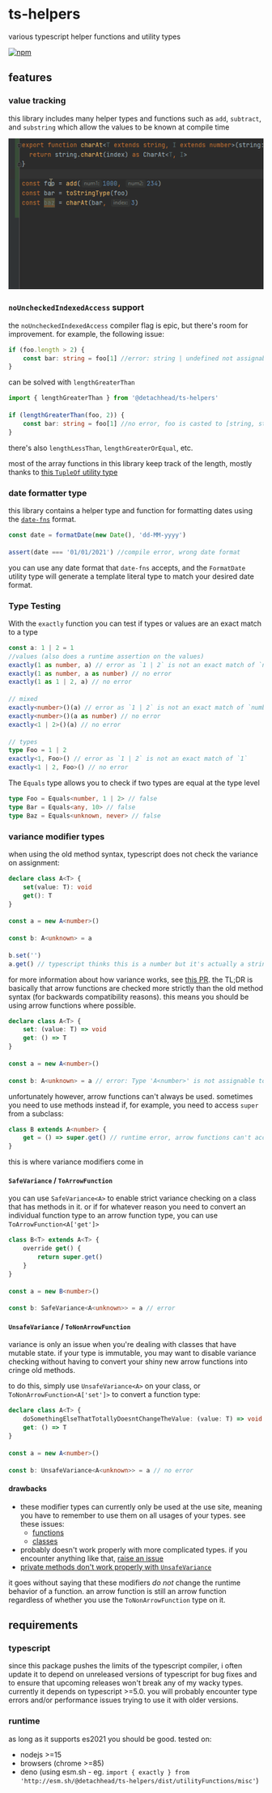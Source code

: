 # ts-helpers

various typescript helper functions and utility types

[![npm](https://img.shields.io/npm/v/@detachhead/ts-helpers)](https://npmjs.org/@detachhead/ts-helpers)

## features

### value tracking

this library includes many helper types and functions such as `add`, `subtract`, and `substring` which allow the values
to be known at compile time

![asdf](./readme%20pics/functions.gif)

### `noUncheckedIndexedAccess` support

the `noUncheckedIndexedAccess` compiler flag is epic, but there's room for improvement. for example, the following
issue:

```ts
if (foo.length > 2) {
    const bar: string = foo[1] //error: string | undefined not assignable to string
}
```

can be solved with `lengthGreaterThan`

```ts
import { lengthGreaterThan } from '@detachhead/ts-helpers'

if (lengthGreaterThan(foo, 2)) {
    const bar: string = foo[1] //no error, foo is casted to [string, string]
}
```

there's also `lengthLessThan`, `lengthGreaterOrEqual`, etc.

most of the array functions in this library keep track of the length, mostly thanks
to [this `TupleOf` utility type](https://github.com/microsoft/TypeScript/issues/26223#issuecomment-674514787)

### date formatter type

this library contains a helper type and function for formatting dates using
the [`date-fns`](https://date-fns.org/v2.21.1/docs/format) format.

```ts
const date = formatDate(new Date(), 'dd-MM-yyyy')

assert(date === '01/01/2021') //compile error, wrong date format
```

you can use any date format that `date-fns` accepts, and the `FormatDate` utility type will generate a template literal
type to match your desired date format.

### Type Testing

With the `exactly` function you can test if types or values are an exact match to a type

```ts
const a: 1 | 2 = 1
//values (also does a runtime assertion on the values)
exactly(1 as number, a) // error as `1 | 2` is not an exact match of `number`
exactly(1 as number, a as number) // no error
exactly(1 as 1 | 2, a) // no error

// mixed
exactly<number>()(a) // error as `1 | 2` is not an exact match of `number`
exactly<number>()(a as number) // no error
exactly<1 | 2>()(a) // no error

// types
type Foo = 1 | 2
exactly<1, Foo>() // error as `1 | 2` is not an exact match of `1`
exactly<1 | 2, Foo>() // no error
```

The `Equals` type allows you to check if two types are equal at the type level

```ts
type Foo = Equals<number, 1 | 2> // false
type Bar = Equals<any, 10> // false
type Baz = Equals<unknown, never> // false
```

### variance modifier types

when using the old method syntax, typescript does not check the variance on assignment:

```ts
declare class A<T> {
    set(value: T): void
    get(): T
}

const a = new A<number>()

const b: A<unknown> = a

b.set('')
a.get() // typescript thinks this is a number but it's actually a string
```

for more information about how variance works, see [this PR](https://github.com/microsoft/TypeScript/pull/18654). the TL;DR is basically that arrow functions are checked more strictly than the old method syntax (for backwards compatibility reasons). this means you should be using arrow functions where possible.

```ts
declare class A<T> {
    set: (value: T) => void
    get: () => T
}

const a = new A<number>()

const b: A<unknown> = a // error: Type 'A<number>' is not assignable to type 'A<unknown>'
```

unfortunately however, arrow functions can't always be used. sometimes you need to use methods instead if, for example, you need to access `super` from a subclass:

```ts
class B extends A<number> {
    get = () => super.get() // runtime error, arrow functions can't access super
}
```

this is where variance modifiers come in

#### `SafeVariance` / `ToArrowFunction`

you can use `SafeVariance<A>` to enable strict variance checking on a class that has methods in it. or if for whatever reason you need to convert an individual function type to an arrow function type, you can use `ToArrowFunction<A['get']>`

```ts
class B<T> extends A<T> {
    override get() {
        return super.get()
    }
}

const a = new B<number>()

const b: SafeVariance<A<unknown>> = a // error
```

#### `UnsafeVariance` / `ToNonArrowFunction`

variance is only an issue when you're dealing with classes that have mutable state. if your type is immutable, you may want to disable variance checking without having to convert your shiny new arrow functions into cringe old methods.

to do this, simply use `UnsafeVariance<A>` on your class, or `ToNonArrowFunction<A['set']>` to convert a function type:

```ts
declare class A<T> {
    doSomethingElseThatTotallyDoesntChangeTheValue: (value: T) => void
    get: () => T
}

const a = new A<number>()

const b: UnsafeVariance<A<unknown>> = a // no error
```

#### drawbacks

-   these modifier types can currently only be used at the use site, meaning you have to remember to use them on all usages of your types. see these issues:
    -   [functions](https://github.com/DetachHead/ts-helpers/issues/162)
    -   [classes](https://github.com/DetachHead/ts-helpers/issues/184)
-   probably doesn't work properly with more complicated types. if you encounter anything like that, [raise an issue](https://github.com/DetachHead/ts-helpers/issues/new/choose)
-   [private methods don't work properly with `UnsafeVariance`](https://github.com/DetachHead/ts-helpers/issues/160)

it goes without saying that these modifiers _do not_ change the runtime behavior of a function. an arrow function is still an arrow function regardless of whether you use the `ToNonArrowFunction` type on it.

## requirements

### typescript

since this package pushes the limits of the typescript compiler, i often update it to depend on unreleased
versions of typescript for bug fixes and to ensure that upcoming releases won't break any of my wacky types.
currently it depends on typescript >=5.0. you will probably encounter type errors and/or performance issues trying to
use it with older versions.

### runtime

as long as it supports es2021 you should be good. tested on:

-   nodejs >=15
-   browsers (chrome >=85)
-   deno (using esm.sh - eg. `import { exactly } from 'http://esm.sh/@detachhead/ts-helpers/dist/utilityFunctions/misc'`)
